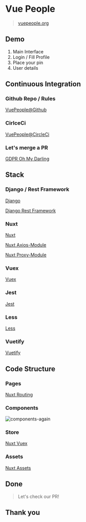 # Vue People
> [vuepeople.org](https://vuepeople.org/)

## Demo

1. Main Interface
1. Login / Fill Profile
1. Place your pin
1. User details

## Continuous Integration

### Github Repo / Rules

[VuePeople@Github](https://github.com/pulilab/vue-people)

### CirlceCi

[VuePeople@CircleCi](https://circleci.com/gh/pulilab/vue-people)

### Let's merge a PR

[GDPR Oh My Darling](https://github.com/pulilab/vue-people/pull/10)

## Stack

### Django / Rest Framework
[Django](https://docs.djangoproject.com/en/2.0/)

[Django Rest Framework](http://www.django-rest-framework.org/)

### Nuxt
[Nuxt](https://nuxtjs.org/)

[Nuxt Axios-Module](https://axios.nuxtjs.org/)

[Nuxt Proxy-Module](https://github.com/nuxt-community/proxy-module)

### Vuex
[Vuex](https://vuex.vuejs.org/)

### Jest
[Jest](https://facebook.github.io/jest/docs/en/getting-started.html)

### Less
[Less](http://lesscss.org/)

### Vuetify
[Vuetify](https://vuetifyjs.com/en/getting-started/quick-start)

## Code Structure

### Pages
[Nuxt Routing](https://nuxtjs.org/guide/routing)

### Components
![components-again](https://i.imgflip.com/2bn3p1.jpg "Components")

### Store
[Nuxt Vuex](https://nuxtjs.org/guide/vuex-store/)

### Assets
[Nuxt Assets](https://nuxtjs.org/guide/assets)

## Done

> Let's check our PR!

## Thank you
